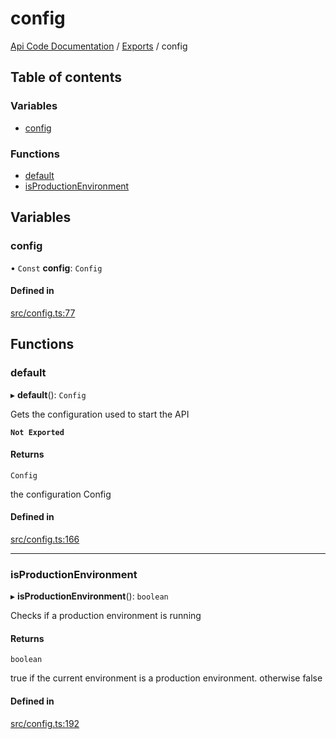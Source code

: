 # config
 
[Api Code Documentation](../README.md) / [Exports](../modules.md) / config

## Table of contents

### Variables

- [config](config.md#config)

### Functions

- [default](config.md#default)
- [isProductionEnvironment](config.md#isproductionenvironment)

## Variables

### config

• `Const` **config**: `Config`

#### Defined in

[src/config.ts:77](https://github.com/openkfw/TruBudget/blob/0804644/api/src/config.ts#L77)

## Functions

### default

▸ **default**(): `Config`

Gets the configuration used to start the API

**`Not Exported`**

#### Returns

`Config`

the configuration Config

#### Defined in

[src/config.ts:166](https://github.com/openkfw/TruBudget/blob/0804644/api/src/config.ts#L166)

___

### isProductionEnvironment

▸ **isProductionEnvironment**(): `boolean`

Checks if a production environment is running

#### Returns

`boolean`

true if the current environment is a production environment. otherwise false

#### Defined in

[src/config.ts:192](https://github.com/openkfw/TruBudget/blob/0804644/api/src/config.ts#L192)
